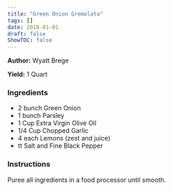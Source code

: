 ```yaml
---
title: "Green Onion Gremolata"
tags: []
date: 2018-01-01
draft: false
ShowTOC: false
---
```


**Author:** Wyatt Brege

**Yield:** 1 Quart


### Ingredients

-   2 bunch Green Onion
-   1 bunch Parsley
-   1 Cup Extra Virgin Olive Oil
-   1/4 Cup Chopped Garlic
-   4 each Lemons (zest and juice)
-   tt Salt and Fine Black Pepper

### Instructions 

Puree all ingredients in a food processor until smooth.
